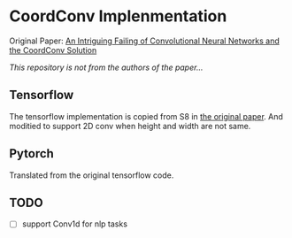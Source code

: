 # CoordConv Implenmentation
Original Paper: [An Intriguing Failing of Convolutional Neural Networks and the CoordConv Solution][original paper]

*This repository is not from the authors of the paper...*

[original paper]: http://arxiv.org/abs/1807.03247

## Tensorflow
The tensorflow implementation is copied from S8 in [the original paper][original paper]. And moditied to support 2D conv when height and width are not same.

## Pytorch
Translated from the original tensorflow code.

## TODO
- [ ] support Conv1d for nlp tasks
